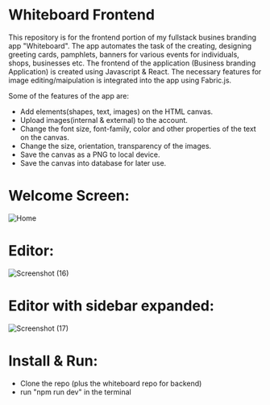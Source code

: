 # Whiteboard Frontend
This repository is for the frontend portion of my fullstack busines branding app "Whiteboard". The app automates the task of the creating, designing greeting cards, pamphlets, banners for various events for individuals, shops, businesses etc. The frontend of the application (Business branding Application) is created using Javascript & React. The necessary features for image editing/maipulation is integrated into the app using Fabric.js.

Some of the features of the app are:
  - Add elements(shapes, text, images) on the HTML canvas.
  - Upload images(internal & external) to the account.
  - Change the font size, font-family, color and other properties of the text on the canvas.
  - Change the size, orientation, transparency of the images.
  - Save the canvas as a PNG to local device.
  - Save the canvas into database for later use.

# Welcome Screen:
![Home](https://github.com/sai-k-kiran/whiteboard-frontend/assets/87799815/c76f99d2-f0b1-4c77-bb39-d19735d87950)

# Editor:
![Screenshot (16)](https://github.com/sai-k-kiran/whiteboard-frontend/assets/87799815/1685055a-f207-4554-96a2-c084844f97ec)

# Editor with sidebar expanded:
![Screenshot (17)](https://github.com/sai-k-kiran/whiteboard-frontend/assets/87799815/3d0b02f1-2974-4418-85da-2c8bd6d1af0d)

# Install & Run:
  - Clone the repo (plus the whiteboard repo for backend)
  - run "npm run dev" in the terminal
